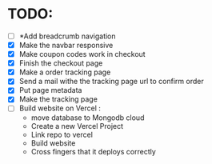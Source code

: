 
# TODO:

 - [ ] *Add breadcrumb navigation
 - [x] Make the navbar responsive
 - [x] Make coupon codes work in checkout
 - [x] Finish the checkout page
 - [x] Make a order tracking page
 - [x] Send a mail withe the tracking page url to confirm order
 - [x] Put page metadata
 - [x] Make the tracking page
 - [ ] Build website on Vercel :
    * move database to Mongodb cloud
    * Create a new Vercel Project
    * Link repo to vercel
    * Build website
    * Cross fingers that it deploys correctly